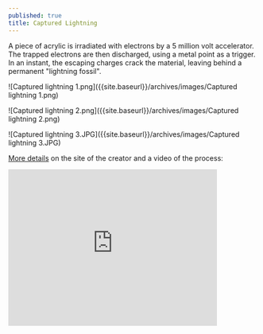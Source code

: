 ```yaml
---
published: true
title: Captured Lightning
---
```






A piece of acrylic is irradiated with electrons by a 5 million volt accelerator. The trapped electrons are then discharged, using a metal point as a trigger. In an instant, the escaping charges crack the material, leaving behind a permanent "lightning fossil". 

![Captured lightning 1.png]({{site.baseurl}}/archives/images/Captured lightning 1.png)

![Captured lightning 2.png]({{site.baseurl}}/archives/images/Captured lightning 2.png)
 
![Captured lightning 3.JPG]({{site.baseurl}}/archives/images/Captured lightning 3.JPG)

  
[More details](http://capturedlightning.com/frames/lichtenbergs.html#How) on the site of the creator and a video of the process:

<iframe width="420" height="315" src="https://www.youtube.com/embed/9Po35g23fYI" frameborder="0" allowfullscreen></iframe>
